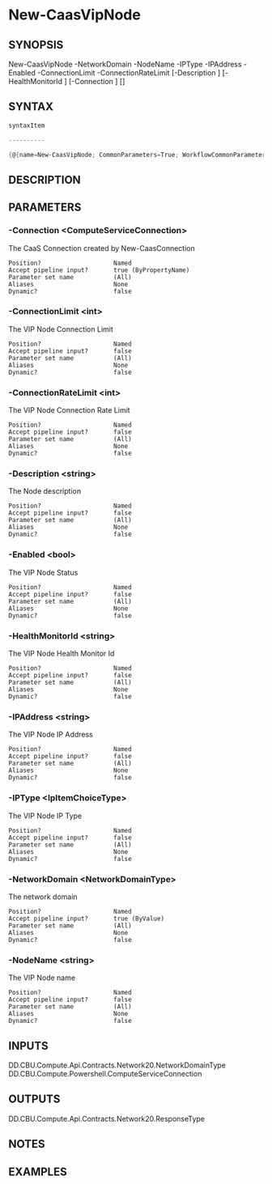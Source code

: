 ﻿New-CaasVipNode
===================

## SYNOPSIS

New-CaasVipNode -NetworkDomain <NetworkDomainType> -NodeName <string> -IPType <IpItemChoiceType> -IPAddress <string> -Enabled <bool> -ConnectionLimit <int> -ConnectionRateLimit <int> [-Description <string>] [-HealthMonitorId <string>] [-Connection <ComputeServiceConnection>] [<CommonParameters>]


## SYNTAX
```powershell
syntaxItem                                                                                                 

----------                                                                                                 

{@{name=New-CaasVipNode; CommonParameters=True; WorkflowCommonParameters=False; parameter=System.Object[]}}
```

## DESCRIPTION


## PARAMETERS
### -Connection &lt;ComputeServiceConnection&gt;
The CaaS Connection created by New-CaasConnection
```
Position?                    Named
Accept pipeline input?       true (ByPropertyName)
Parameter set name           (All)
Aliases                      None
Dynamic?                     false
```
 
### -ConnectionLimit &lt;int&gt;
The VIP Node Connection Limit
```
Position?                    Named
Accept pipeline input?       false
Parameter set name           (All)
Aliases                      None
Dynamic?                     false
```
 
### -ConnectionRateLimit &lt;int&gt;
The VIP Node Connection Rate Limit
```
Position?                    Named
Accept pipeline input?       false
Parameter set name           (All)
Aliases                      None
Dynamic?                     false
```
 
### -Description &lt;string&gt;
The Node description
```
Position?                    Named
Accept pipeline input?       false
Parameter set name           (All)
Aliases                      None
Dynamic?                     false
```
 
### -Enabled &lt;bool&gt;
The VIP Node Status
```
Position?                    Named
Accept pipeline input?       false
Parameter set name           (All)
Aliases                      None
Dynamic?                     false
```
 
### -HealthMonitorId &lt;string&gt;
The VIP Node Health Monitor Id
```
Position?                    Named
Accept pipeline input?       false
Parameter set name           (All)
Aliases                      None
Dynamic?                     false
```
 
### -IPAddress &lt;string&gt;
The VIP Node IP Address
```
Position?                    Named
Accept pipeline input?       false
Parameter set name           (All)
Aliases                      None
Dynamic?                     false
```
 
### -IPType &lt;IpItemChoiceType&gt;
The VIP Node IP Type
```
Position?                    Named
Accept pipeline input?       false
Parameter set name           (All)
Aliases                      None
Dynamic?                     false
```
 
### -NetworkDomain &lt;NetworkDomainType&gt;
The network domain
```
Position?                    Named
Accept pipeline input?       true (ByValue)
Parameter set name           (All)
Aliases                      None
Dynamic?                     false
```
 
### -NodeName &lt;string&gt;
The VIP Node name
```
Position?                    Named
Accept pipeline input?       false
Parameter set name           (All)
Aliases                      None
Dynamic?                     false
```

## INPUTS
DD.CBU.Compute.Api.Contracts.Network20.NetworkDomainType
DD.CBU.Compute.Powershell.ComputeServiceConnection


## OUTPUTS
DD.CBU.Compute.Api.Contracts.Network20.ResponseType


## NOTES


## EXAMPLES
